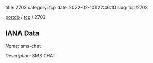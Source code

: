 title: 2703
category: tcp
date: 2022-02-10T22:46:10
slug: tcp/2703

[portdb](/) / [tcp](/category/tcp.html) / 2703


## IANA Data

_Name:_ sms-chat

_Description:_ SMS CHAT

